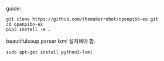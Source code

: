 guide:
```
git clone https://github.com/themakerrobot/openpibo-ex.git
cd openpibo-ex
pip3 install -e .
```

beautifulsoup parser lxml 설치해야 함.
```
sudo apt-get install python3-lxml
```
